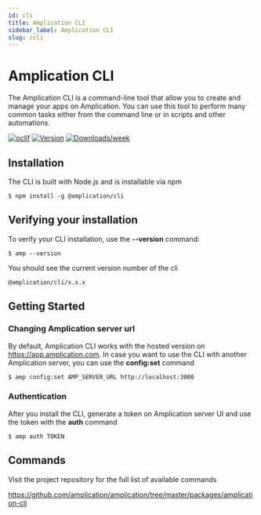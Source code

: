 ```yaml
---
id: cli
title: Amplication CLI
sidebar_label: Amplication CLI
slug: /cli
---
```


# Amplication CLI

The Amplication CLI is a command-line tool that allow you to create and manage your apps on Amplication. You can use this tool to perform many common tasks either from the command line or in scripts and other automations.

[![oclif](https://img.shields.io/badge/cli-oclif-brightgreen.svg)](https://oclif.io)
[![Version](https://img.shields.io/npm/v/@amplication/cli.svg)](https://npmjs.org/package/@amplication/cli)
[![Downloads/week](https://img.shields.io/npm/dw/@amplication/cli.svg)](https://npmjs.org/package/@amplication/cli)

## Installation

The CLI is built with Node.js and is installable via npm

```sh-session
$ npm install -g @amplication/cli
```

## Verifying your installation

To verify your CLI installation, use the **--version** command:

```sh-session
$ amp --version

```

You should see the current version number of the cli

```
@amplication/cli/x.x.x
```

## Getting Started

### Changing Amplication server url

By default, Amplication CLI works with the hosted version on https://app.amplication.com. In case you want to use the CLI with another Amplication server, you can use the **config:set** command

```sh-session
$ amp config:set AMP_SERVER_URL http://localhost:3000
```

### Authentication

After you install the CLI, generate a token on Amplication server UI and use the token with the **auth** command

```sh-session
$ amp auth TOKEN
```

## Commands

Visit the project repository for the full list of available commands

https://github.com/amplication/amplication/tree/master/packages/amplication-cli
